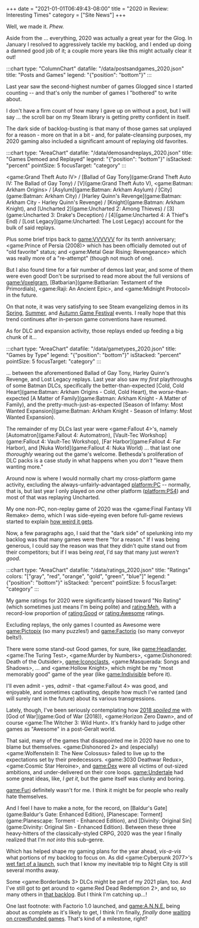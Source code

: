 +++
date = "2021-01-01T06:49:43-08:00"
title = "2020 in Review: Interesting Times"
category = ["Site News"]
+++

Well, we made it.  <i>Phew.</i>

Aside from the ... everything, 2020 was actually a great year for the Glog.  In January I resolved to aggressively tackle my backlog, and I ended up doing a damned good job of it; a couple more years like this might actually clear it out!

:::chart
type: "ColumnChart"
datafile: "/data/postsandgames_2020.json"
title: "Posts and Games"
legend: "{\"position\": \"bottom\"}"
:::

Last year saw the second-highest number of games Glogged since I started counting -- and that's only the number of games I "bothered" to write about.

I don't have a firm count of how many I gave up on without a post, but I will say ... the scroll bar on my Steam library is getting pretty confident in itself.

The dark side of backlog-busting is that many of those games sat unplayed for a reason - more on that in a bit - and, for palate-cleansing purposes, my 2020 gaming also included a significant amount of replaying old favorites.

:::chart
type: "AreaChart"
datafile: "/data/demosandreplays_2020.json"
title: "Games Demoed and Replayed"
legend: "{\"position\": \"bottom\"}"
isStacked: "percent"
pointSize: 5
focusTarget: "category"
:::

<game:Grand Theft Auto IV> / [Ballad of Gay Tony](game:Grand Theft Auto IV: The Ballad of Gay Tony) / [V](game:Grand Theft Auto V), <game:Batman: Arkham Origins> / [Asylum](game:Batman: Arkham Asylum) / [City](game:Batman: Arkham City) / [Harley Quinn's Revenge](game:Batman: Arkham City - Harley Quinn's Revenge) / [Knight](game:Batman: Arkham Knight), and [Uncharted 2](game:Uncharted 2: Among Thieves) / [3](game:Uncharted 3: Drake's Deception) / [4](game:Uncharted 4: A Thief's End) / [Lost Legacy](game:Uncharted: The Lost Legacy) account for the bulk of said replays.

Plus some brief trips back to <game:VVVVVV> for its tenth anniversary; <game:Prince of Persia (2008)> which has been officially demoted out of "old favorite" status; and <game:Metal Gear Rising: Revengeance> which was really more of a "re-attempt" (though not much of one).

But I also found time for a fair number of demos last year, and some of them were even good!  Don't be surprised to read more about the full versions of <game:Voxelgram>, [Batbarian](game:Batbarian: Testament of the Primordials), <game:Raji: An Ancient Epic>, and <game:Midnight Protocol> in the future.

On that note, it was very satisfying to see Steam evangelizing demos in its <a href="https://store.steampowered.com/sale/SteamGameFestival-Spring">Spring</a>, <a href="https://store.steampowered.com/sale/gamefestival">Summer</a>, and <a href="https://store.steampowered.com/sale/steamgamefestival">Autumn Game Festival</a> events.  I really hope that this trend continues after in-person game conventions have resumed.

As for DLC and expansion activity, those replays ended up feeding a big chunk of it...

:::chart
type: "AreaChart"
datafile: "/data/gametypes_2020.json"
title: "Games by Type"
legend: "{\"position\": \"bottom\"}"
isStacked: "percent"
pointSize: 5
focusTarget: "category"
:::

... between the aforementioned Ballad of Gay Tony, Harley Quinn's Revenge, and Lost Legacy replays.  Last year also saw my <i>first</i> playthroughs of some Batman DLCs, specifically the better-than-expected [Cold, Cold Heart](game:Batman: Arkham Origins - Cold, Cold Heart), the <i>worse</i>-than-expected [A Matter of Family](game:Batman: Arkham Knight - A Matter of Family), and the pretty-much-just-as-expected [Season of Infamy: Most Wanted Expansion](game:Batman: Arkham Knight - Season of Infamy: Most Wanted Expansion).

The remainder of my DLCs last year were <game:Fallout 4>'s, namely [Automatron](game:Fallout 4: Automatron), [Vault-Tec Workshop](game:Fallout 4: Vault-Tec Workshop), [Far Harbor](game:Fallout 4: Far Harbor), and [Nuka World](game:Fallout 4: Nuka World) ... that last one <i>thoroughly</i> wearing out the game's welcome.  Bethesda's proliferation of DLC packs is a case study in what happens when you <i>don't</i> "leave them wanting more."

Around now is where I would normally chart my cross-platform game activity, excluding the always-unfairly-advantaged <platform:PC> -- normally, that is, but last year I only played on <i>one</i> other platform (<platform:PS4>) and most of that was replaying Uncharted.

My one non-PC, non-replay game of 2020 was the <game:Final Fantasy VII Remake> demo, which I was side-eyeing even before full-game reviews started to explain <a href="https://www.vg247.com/2020/04/22/final-fantasy-7-remake-ending-explained-sequel/">how weird it gets</a>.

Now, a few paragraphs ago, I said that the "dark side" of spelunking into my backlog was that many games were there "for a reason."  If I was being generous, I could say the reason was that they didn't quite stand out from their competitors; but if I was being <i>real</i>, I'd say that many just <i>weren't good</i>.

:::chart
type: "AreaChart"
datafile: "/data/ratings_2020.json"
title: "Ratings"
colors: "[\"gray\", \"red\", \"orange\", \"gold\", \"green\", \"blue\"]"
legend: "{\"position\": \"bottom\"}"
isStacked: "percent"
pointSize: 5
focusTarget: "category"
:::

My game ratings for 2020 were significantly biased toward "No Rating" (which sometimes just means I'm being polite) and <rating:Meh>, with a record-low proportion of <rating:Good> or <rating:Awesome> ratings.

Excluding replays, the only games I counted as Awesome were <game:Pictopix> (so many puzzles!) and <game:Factorio> (so many conveyor belts!).

There were some stand-out Good games, for sure, like <game:Headlander>, <game:The Turing Test>, <game:Murder by Numbers>, <game:Dishonored: Death of the Outsider>, <game:Iconoclasts>, <game:Masquerada: Songs and Shadows>, ... and <game:Hollow Knight>, which might be my "most memorably good" game of the year (like <game:Indivisible> before it).

I'll even admit - yes, <i>admit</i> - that <game:Fallout 4> was good, and enjoyable, and sometimes captivating, despite how much I've ranted (and will surely rant in the future) about its various transgressions.

Lately, though, I've been seriously contemplating how [2018 <i>spoiled</i> me]($SiteBaseURL$2019/01/01/2018-in-review-the-future-is-soon/) with [God of War](game:God of War (2018)), <game:Horizon Zero Dawn>, and of course <game:The Witcher 3: Wild Hunt>.  It's frankly hard to judge other games as "Awesome" in a post-Geralt world.

That said, many of the games that disappointed me in 2020 have no one to blame but themselves.  <game:Dishonored 2> and (especially) <game:Wolfenstein II: The New Colossus> failed to live up to the expectations set by their predecessors.  <game:3030 Deathwar Redux>, <game:Cosmic Star Heroine>, and <game:Dex> were all victims of out-sized ambitions, and under-delivered on their core loops.  <game:Undertale> had some great ideas, like, <i>I get it</i>, but the game itself was clunky and boring.

<game:Furi> definitely wasn't for me.  I think it might be for people who really hate themselves.

And I feel I have to make a note, for the record, on [Baldur's Gate](game:Baldur's Gate: Enhanced Edition), [Planescape: Torment](game:Planescape: Torment - Enhanced Edition), and [Divinity: Original Sin](game:Divinity: Original Sin - Enhanced Edition).  Between these three heavy-hitters of the classically-styled CRPG, 2020 was the year I finally realized that I'm <i>not into</i> this sub-genre.

Which has helped shape my gaming plans for the year ahead, <i>vis-a-vis</i> what portions of my backlog to focus on.  As did <game:Cyberpunk 2077>'s <a href="https://www.marketwatch.com/story/heres-how-to-get-your-cyberpunk-2077-refund-2020-12-18">wet fart of a launch</a>, such that I know my inevitable trip to Night City is still several months away.

Some <game:Borderlands 3> DLCs might be part of my 2021 plan, too.  And I've still got to get around to <game:Red Dead Redemption 2>, and so, so many others in [that backlog]($SiteBaseURL$backlog/).  But I think I'm catching up...!

One last footnote: with Factorio 1.0 launched, and <game:A.N.N.E.> being about as complete as it's likely to get, I think I'm finally, <i>finally</i> done [waiting on crowdfunded games]($SiteBaseURL$2018/01/21/early-access-late-release/).  That's kind of a milestone, right?

